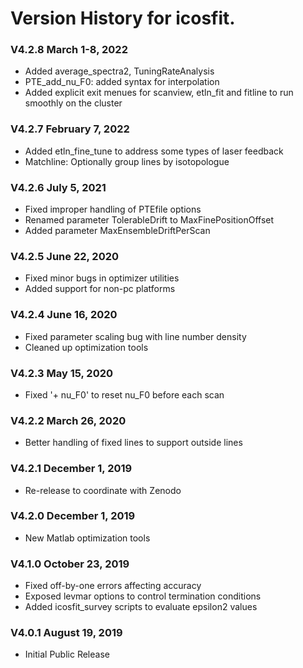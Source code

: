 # Version History for icosfit.

### V4.2.8 March 1-8, 2022

  * Added average_spectra2, TuningRateAnalysis
  * PTE_add_nu_F0: added syntax for interpolation
  * Added explicit exit menues for scanview, etln_fit and fitline to run smoothly on the cluster

### V4.2.7 February 7, 2022

  * Added etln_fine_tune to address some types of laser feedback
  * Matchline: Optionally group lines by isotopologue

### V4.2.6 July 5, 2021

  * Fixed improper handling of PTEfile options
  * Renamed parameter TolerableDrift to MaxFinePositionOffset
  * Added parameter MaxEnsembleDriftPerScan

### V4.2.5 June 22, 2020

  * Fixed minor bugs in optimizer utilities
  * Added support for non-pc platforms
  
### V4.2.4 June 16, 2020

  * Fixed parameter scaling bug with line number density
  * Cleaned up optimization tools

### V4.2.3 May 15, 2020

  * Fixed '+ nu_F0' to reset nu_F0 before each scan

### V4.2.2 March 26, 2020

  * Better handling of fixed lines to support outside lines

### V4.2.1 December 1, 2019

  * Re-release to coordinate with Zenodo

### V4.2.0 December 1, 2019

  * New Matlab optimization tools

### V4.1.0 October 23, 2019

  * Fixed off-by-one errors affecting accuracy
  * Exposed levmar options to control termination conditions
  * Added icosfit_survey scripts to evaluate epsilon2 values

### V4.0.1 August 19, 2019

  * Initial Public Release

